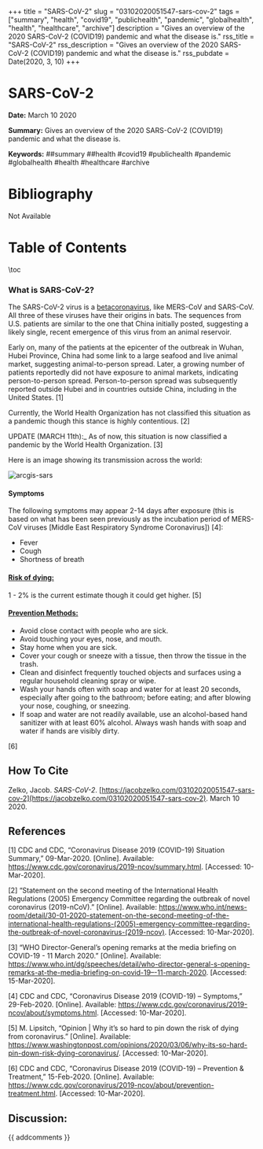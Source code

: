 +++
title = "SARS-CoV-2"
slug = "03102020051547-sars-cov-2"
tags = ["summary", "health", "covid19", "publichealth", "pandemic", "globalhealth", "health", "healthcare", "archive"]
description = "Gives an overview of the 2020 SARS-CoV-2 (COVID19) pandemic and what the disease is."
rss_title = "SARS-CoV-2"
rss_description = "Gives an overview of the 2020 SARS-CoV-2 (COVID19) pandemic and what the disease is."
rss_pubdate = Date(2020, 3, 10)
+++



SARS-CoV-2
=========

**Date:** March 10 2020

**Summary:** Gives an overview of the 2020 SARS-CoV-2 (COVID19) pandemic and what the disease is.

**Keywords:** ##summary ##health #covid19 #publichealth #pandemic #globalhealth #health #healthcare  #archive

Bibliography
==========

Not Available

Table of Contents
=========

\toc

### What is SARS-CoV-2?

The SARS-CoV-2 virus is a [betacoronavirus](03102020054429-coronavirus-definition), like MERS-CoV and SARS-CoV. All three of these viruses have their origins in bats. The sequences from U.S. patients are similar to the one that China initially posted, suggesting a likely single, recent emergence of this virus from an animal reservoir.

Early on, many of the patients at the epicenter of the outbreak in Wuhan, Hubei Province, China had some link to a large seafood and live animal market, suggesting animal-to-person spread. Later, a growing number of patients reportedly did not have exposure to animal markets, indicating person-to-person spread. Person-to-person spread was subsequently reported outside Hubei and in countries outside China, including in the United States. [1]

Currently, the World Health Organization has not classified this situation as a pandemic though this stance is highly contentious. [2]

UPDATE (MARCH 11th):_ As of now, this situation is now classified a pandemic by the World Health Organization. [3]

Here is an image showing its transmission across the world:

![arcgis-sars](03102020050115-covid19-jhu-arcgis.jpg)

#### Symptoms

The following symptoms may appear 2-14 days after exposure (this is based on what has been seen previously as the incubation period of MERS-CoV viruses [Middle East Respiratory Syndrome Coronavirus]) [4]:

  * Fever
  * Cough
  * Shortness of breath

#### [**Risk of dying:**](03102020052237-covid19-dying)

1 - 2% is the current estimate though it could get higher. [5]

#### [**Prevention Methods:**](03102020053006-cdc-respiratory-preventions)

  * Avoid close contact with people who are sick.
  * Avoid touching your eyes, nose, and mouth.
  * Stay home when you are sick.
  * Cover your cough or sneeze with a tissue, then throw the tissue in the trash.
  * Clean and disinfect frequently touched objects and surfaces using a regular household cleaning spray or wipe.
  * Wash your hands often with soap and water for at least 20 seconds, especially after going to the bathroom; before eating; and after blowing your nose, coughing, or sneezing.
  * If soap and water are not readily available, use an alcohol-based hand sanitizer with at least 60% alcohol. Always wash hands with soap and water if hands are visibly dirty.

[6]
## How To Cite

 Zelko, Jacob. _SARS-CoV-2_. [https://jacobzelko.com/03102020051547-sars-cov-2](https://jacobzelko.com/03102020051547-sars-cov-2). March 10 2020.
## References

[1] CDC and CDC, “Coronavirus Disease 2019 (COVID-19) Situation Summary,” 09-Mar-2020. [Online]. Available: https://www.cdc.gov/coronavirus/2019-ncov/summary.html. [Accessed: 10-Mar-2020].

[2] “Statement on the second meeting of the International Health Regulations (2005) Emergency Committee regarding the outbreak of novel coronavirus (2019-nCoV).” [Online]. Available: https://www.who.int/news-room/detail/30-01-2020-statement-on-the-second-meeting-of-the-international-health-regulations-(2005)-emergency-committee-regarding-the-outbreak-of-novel-coronavirus-(2019-ncov). [Accessed: 10-Mar-2020].

[3] “WHO Director-General’s opening remarks at the media briefing on COVID-19 - 11 March 2020.” [Online]. Available: https://www.who.int/dg/speeches/detail/who-director-general-s-opening-remarks-at-the-media-briefing-on-covid-19–-11-march-2020. [Accessed: 15-Mar-2020].

[4] CDC and CDC, “Coronavirus Disease 2019 (COVID-19) – Symptoms,” 29-Feb-2020. [Online]. Available: https://www.cdc.gov/coronavirus/2019-ncov/about/symptoms.html. [Accessed: 10-Mar-2020].

[5] M. Lipsitch, “Opinion | Why it’s so hard to pin down the risk of dying from coronavirus.” [Online]. Available: https://www.washingtonpost.com/opinions/2020/03/06/why-its-so-hard-pin-down-risk-dying-coronavirus/. [Accessed: 10-Mar-2020].

[6] CDC and CDC, “Coronavirus Disease 2019 (COVID-19) – Prevention & Treatment,” 15-Feb-2020. [Online]. Available: https://www.cdc.gov/coronavirus/2019-ncov/about/prevention-treatment.html. [Accessed: 10-Mar-2020].
## Discussion: 

{{ addcomments }}
